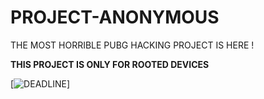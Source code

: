 # PROJECT-ANONYMOUS


THE MOST HORRIBLE PUBG HACKING PROJECT IS HERE !

**THIS PROJECT IS ONLY FOR ROOTED DEVICES**

[![DEADLINE](https://telegra.ph/file/7ca5bc0f3e72ac82edb1f.jpg)]
